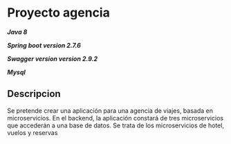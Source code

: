 
# Proyecto agencia
***Java 8***

***Spring boot version 2.7.6***

***Swagger version version 2.9.2***

***Mysql***


## Descripcion
Se pretende crear una aplicación para una agencia de viajes, basada en microservicios.
En el backend, la aplicación constará de tres microservicios que accederán a una base de datos. Se trata de los microservicios de hotel, vuelos y reservas 
